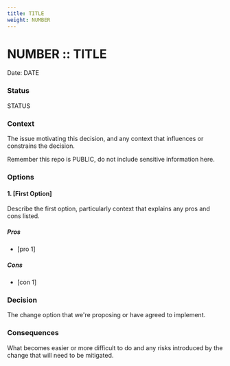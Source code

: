 ```yaml
---
title: TITLE
weight: NUMBER
---
```


# NUMBER :: TITLE

Date: DATE

### Status

STATUS

### Context

The issue motivating this decision, and any context that influences or constrains the decision.

Remember this repo is PUBLIC, do not include sensitive information here.

### Options

#### 1. [First Option]

Describe the first option, particularly context that explains any pros and cons listed.

##### Pros

- [pro 1]

##### Cons

- [con 1]

### Decision

The change option that we're proposing or have agreed to implement.

### Consequences

What becomes easier or more difficult to do and any risks introduced by the change that will need to be mitigated.
